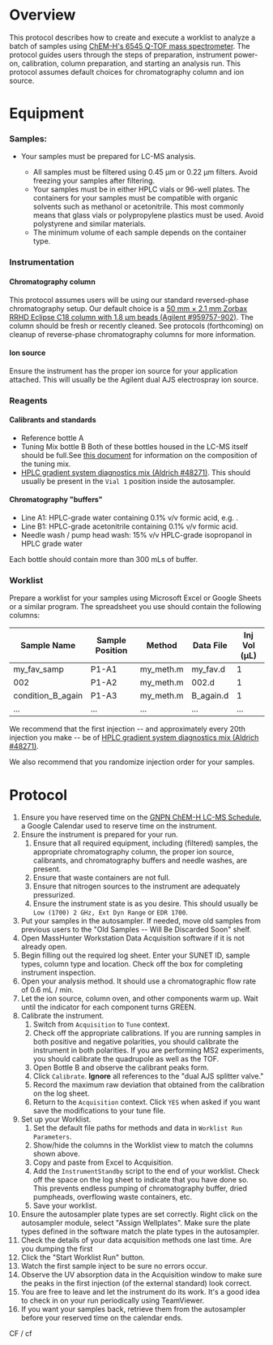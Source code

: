 # Overview

This protocol describes how to create and execute a worklist to analyze a batch of samples using [ChEM-H's 6545 Q-TOF mass spectrometer](https://asconfluence.stanford.edu/confluence/display/ICB/ChEM-H+Metabolite+Chemistry+Analysis+Center).  The protocol guides users through the steps of preparation, instrument power-on, calibration, column preparation, and starting an analysis run.  This protocol assumes default choices for chromatography column and ion source.   

# Equipment
### Samples:

* Your samples must be prepared for LC-MS analysis.  
  
  * All samples must be filtered using 0.45 &mu;m or 0.22 &mu;m filters.  Avoid freezing your samples after filtering.
  * Your samples must be in either HPLC vials or 96-well plates.  The containers for your samples must be compatible with organic solvents such as methanol or acetonitrile.  This most commonly means that glass vials or polypropylene plastics must be used.  Avoid polystyrene and similar materials.
  * The minimum volume of each sample depends on the container type.

### Instrumentation

#### Chromatography column

This protocol assumes users will be using our standard reversed-phase chromatography setup.  Our default choice is a [50 mm &times; 2.1 mm Zorbax RRHD Eclipse C18 column with 1.8 &mu;m beads (Agilent #959757-902)](http://www.agilent.com/store/en_US/Prod-959757-902/959757-902).  The column should be fresh or recently cleaned.  See protocols (forthcoming) on cleanup of reverse-phase chromatography columns for more information.

#### Ion source

Ensure the instrument has the proper ion source for your application attached.  This will usually be the Agilent dual AJS electrospray ion source.

### Reagents

#### Calibrants and standards
* Reference bottle A  
* Tuning Mix bottle B
Both of these bottles housed in the LC-MS itself should be full.See [this document](tuning_mix.pdf) for information on the composition of the tuning mix.
* [HPLC gradient system diagnostics mix (Aldrich #48271)](http://www.sigmaaldrich.com/catalog/product/supelco/48271?lang=en&region=US).  This should usually be present in the `Vial 1` position inside the autosampler.

#### Chromatography "buffers"
* Line A1: HPLC-grade water containing 0.1% v/v formic acid, e.g. []().
* Line B1: HPLC-grade acetonitrile containing 0.1% v/v formic acid.
* Needle wash / pump head wash: 15% v/v HPLC-grade isopropanol in HPLC grade water

Each bottle should contain more than 300 mLs of buffer.

### Worklist

Prepare a worklist for your samples using Microsoft Excel or Google Sheets or a similar program.  The spreadsheet you use should contain the following columns:

| Sample Name | Sample Position | Method | Data File | Inj Vol (&mu;L) | 
|-------------|-----------------|--------|-----------|-----------------|
| my_fav_samp | P1-A1           |my_meth.m| my_fav.d | 1               |
| 002         | P1-A2           |my_meth.m| 002.d    | 1               |
| condition_B_again | P1-A3     |my_meth.m| B_again.d| 1               |
| ...| ...    |...| ...| ...               |


We recommend that the first injection -- and approximately every 20th injection you make -- be of [HPLC gradient system diagnostics mix (Aldrich #48271)](http://www.sigmaaldrich.com/catalog/product/supelco/48271?lang=en&region=US).  

We also recommend that you randomize injection order for your samples.


# Protocol
1. Ensure you have reserved time on the [GNPN ChEM-H LC-MS Schedule](https://calendar.google.com/calendar/ical/gnpn.chemh.lc.ms%40gmail.com/private-0590e5f4df42c4d33d6fbb8ab1d0bb40/basic.ics), a Google Calendar used to reserve time on the instrument.
2. Ensure the instrument is prepared for your run.
	1. Ensure that all required equipment, including (filtered) samples, the appropriate chromatography column, the proper ion source, calibrants, and chromatography buffers and needle washes, are present.  
	2. Ensure that waste containers are not full.
	3. Ensure that nitrogen sources to the instrument are adequately pressurized.
	4. Ensure the instrument state is as you desire.  This should usually be `Low (1700) 2 GHz, Ext Dyn Range` or `EDR 1700`.
3. Put your samples in the autosampler.  If needed, move old samples from previous users to the "Old Samples -- Will Be Discarded Soon" shelf.
4. Open MassHunter Workstation Data Acquisition software if it is not already open.
5. Begin filling out the required log sheet.  Enter your SUNET ID, sample types, column type and location. Check off the box for completing instrument inspection.
6. Open your analysis method.  It should use a chromatographic flow rate of 0.6 mL / min.
7. Let the ion source, column oven, and other components warm up.  Wait until the indicator for each component turns GREEN.
8. Calibrate the instrument.
	1. Switch from `Acquisition` to `Tune` context.
	2. Check off the appropriate calibrations.  If you are running samples in both positive and negative polarities, you should calibrate the instrument in both polarities.  If you are performing MS2 experiments, you should calibrate the quadrupole as well as the TOF.
	3. Open Bottle B and observe the calibrant peaks form.
	4. Click `Calibrate`.  **Ignore** all references to the "dual AJS splitter valve."
	5. Record the maximum raw deviation that obtained from the calibration on the log sheet.
	6. Return to the `Acquisition` context.  Click `YES` when asked if you want save the modifications to your tune file.
9. Set up your Worklist.
	1. Set the default file paths for methods and data in `Worklist Run Parameters`.  
	2. Show/hide the columns in the Worklist view to match the columns shown above.
	3. Copy and paste from Excel to Acquisition.
	4. Add the `InstrumentStandby` script to the end of your worklist.  Check off the space on the log sheet to indicate that you have done so.  This prevents endless pumping of chromatography buffer, dried pumpheads, overflowing waste containers, etc.
	5. Save your worklist.
10. Ensure the autosampler plate types are set correctly.  Right click on the autosampler module, select "Assign Wellplates".  Make sure the plate types defined in the software match the plate types in the autosampler.
11. Check the details of your data acquisition methods one last time.  Are you dumping the first 
12. Click the "Start Worklist Run" button.
13. Watch the first sample inject to be sure no errors occur.
14. Observe the UV absorption data in the Acquisition window to make sure the peaks in the first injection (of the external standard) look correct.
15. You are free to leave and let the instrument do its work.  It's a good idea to check in on your run periodically using TeamViewer.
16. If you want your samples back, retrieve them from the autosampler before your reserved time on the calendar ends.


CF / cf
